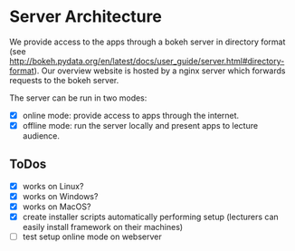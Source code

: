 # Server Architecture

We provide access to the apps through a bokeh server in directory format (see http://bokeh.pydata.org/en/latest/docs/user_guide/server.html#directory-format). Our overview website is hosted by a nginx server which forwards requests to the bokeh server.

The server can be run in two modes:

* [x] online mode: provide access to apps through the internet.
* [x] offline mode: run the server locally and present apps to
lecture audience.

## ToDos

- [x] works on Linux?
- [x] works on Windows?
- [x] works on MacOS?
- [x] create installer scripts automatically performing setup (lecturers can easily install framework on their machines)
- [ ] test setup online mode on webserver
